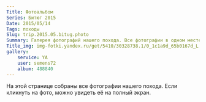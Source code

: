 ```yaml
---
Title: Фотоальбом
Series: Битюг 2015
Date: 2015/05/14
Tags: походы
Slug: trip.2015.05.bitug.photo
Summary: Галерея фотографий нашего похода. Все фотографии в одном месте с возможностью просмотра в хорошем качестве на полный экран. Наслаждайтесь!
Title_img: img-fotki.yandex.ru/get/5410/30328738.1/0_1c1a9d_65b0167d_L
gallery:
    service: YA
	user: semens72
	album: 488840
---
```


На этой странице собраны все фотографии нашего похода. Если кликнуть на фото, можно увидеть её на полный экран.

